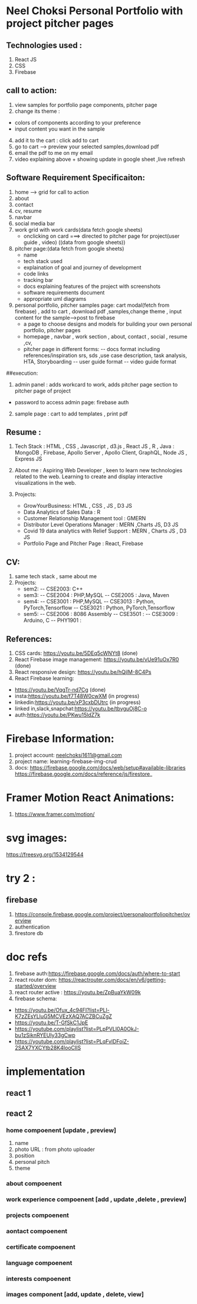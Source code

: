 # Neel Choksi Personal Portfolio with project pitcher pages

## Technologies used :
1. React JS
2. CSS
3. Firebase

## call to action:
1. view samples for portfolio page components, pitcher page
2. change its theme :
- colors of components according to your preference
- input content you want in the sample
4. add it to the cart : click add to cart
5. go to cart --> preview your selected samples,download pdf
6. email the pdf to me on my email
7. video explaining above + showing update in google sheet ,live refresh
## Software Requirement Specificaiton:
1. home --> grid for call to action
2. about
3. contact
4. cv, resume
5. navbar
6. social media bar
7. work grid with work cards(data fetch google sheets)
   - onclicking on card ===> directed to pitcher page for project(user guide , video) ((data from google sheets))
8. pitcher page:(data fetch from google sheets)
	- name
	- tech stack used
	- explaination of goal and journey of development
	- code links
	- tracking bar
	- docs explaining features of the project with screenshots
	- software requirements document
	- appropriate uml diagrams
9. personal portfolio, pitcher samples page: cart modal(fetch from firebase) , add to cart , download pdf ,samples,change theme , input content for the sample-->post to firebase
   - a page to choose designs and models for building your own personal portfolio, pitcher pages
   - homepage , navbar , work section , about, contact , social , resume ,cv,
   - pitcher page in different forms:
     -- docs format including references/inspiration srs, sds ,use case description, task analysis, HTA, Storyboarding
     -- user guide format
     -- video guide format


##execution:
1. admin panel : adds workcard to work, adds pitcher page section to pitcher page of project
  - password to access admin page: firebase auth
2. sample page : cart to add templates , print pdf



## Resume :
1. Tech Stack : HTML , CSS , Javascript , d3.js , React JS , R , Java
	      : MongoDB , Firebase, Apollo Server , Apollo Client, GraphQL, Node JS , Express JS
2. About me : Aspiring Web Developer , keen to learn new technologies related to the web. Learning to create and display interactive visualizations in the web.

3. Projects:
	- GrowYourBusiness: HTML , CSS , JS , D3 JS
	- Data Analytics of Sales Data : R
	- Customer Relationship Management tool : GMERN
	- Distributor Level Operations Manager : MERN ,Charts JS, D3 JS
	- Covid 19 data analytics with Relief Support : MERN , Charts JS , D3 JS
	- Portfolio Page and Pitcher Page : React, Firebase

## CV:
1. same tech stack , same about me
2. Projects:
	- sem2:
		-- CSE2003: C++
	- sem3:
		-- CSE2004 : PHP,MySQL
		-- CSE2005 : Java, Maven
	- sem4:
		-- CSE3001 : PHP,MySQL
		-- CSE3013 : Python, PyTorch,Tensorflow
		-- CSE3021 : Python, PyTorch,Tensorflow
	- sem5:
		-- CSE2006 : 8086 Assembly
		-- CSE3501 :
		-- CSE3009 : Arduino, C
		-- PHY1901 :


## References:
1. CSS cards:
	https://youtu.be/5DEq5cWNYt8 (done)
2. React Firebase image management:
	https://youtu.be/vUe91uOx7R0 (done)
3. React responsive design:
	 https://youtu.be/hQjlM-8C4Ps
4. React Firebase learning:
- https://youtu.be/VqgTr-nd7Cg (done)
- insta:https://youtu.be/f7T48W0cwXM (in progress)
- linkedin:https://youtu.be/xP3cxbDUtrc (in progress)
- linked in,slack,snapchat:https://youtu.be/tbvguOj8C-o
- auth:https://youtu.be/PKwu15ldZ7k



# Firebase Information:
1. project account: neelchoksi1611@gmail.com
2. project name: learning-firebase-img-crud
3. docs:
https://firebase.google.com/docs/web/setup#available-libraries
https://firebase.google.com/docs/reference/js/firestore_

# Framer Motion React Animations:
1. https://www.framer.com/motion/
# svg images:
https://freesvg.org/1534129544




# try 2 :

## firebase
1. https://console.firebase.google.com/project/personalportfoliopitcher/overview
2. authentication
3. firestore db

# doc refs
1. firebase auth:https://firebase.google.com/docs/auth/where-to-start
2. react router dom: https://reactrouter.com/docs/en/v6/getting-started/overview
3. react router active : https://youtu.be/ZpBuaYkW09k
4. firebase schema:
- https://youtu.be/Ofux_4c94FI?list=PLl-K7zZEsYLluG5MCVEzXAQ7ACZBCuZgZ
- https://youtu.be/T-GfSkC1JpE
- https://youtube.com/playlist?list=PLpPVLI0A0OkJ-bu1zSiknRYEUIy33gCwp
- https://youtube.com/playlist?list=PLqFvlDFoiZ-2SAX7YXCYtb28K4IooCIlS

# implementation
## react 1

## react 2

### home compoenent [update , preview]
1. name
2. photo URL : from photo uploader
3. position
4. personal pitch
5. theme



### about compoenent

### work experience compoenent [add , update ,delete , preview]

### projects compoenent


### aontact compoenent

### certificate compoenent

### language compoenent

### interests compoenent


### images component [add, update , delete, view]
